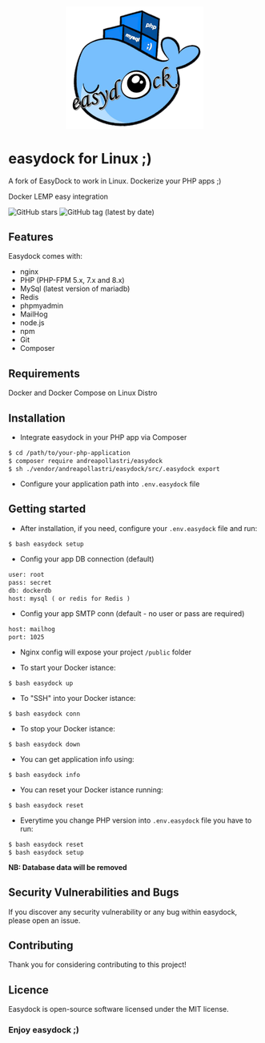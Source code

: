 <p align="center">
<img width="275" alt="easydock" src="https://github.com/andreapollastri/easydock/blob/master/ed.png?raw=true">
</p>

# easydock for Linux ;)

A fork of EasyDock to work in Linux. Dockerize your PHP apps ;)

Docker LEMP easy integration

![GitHub stars](https://img.shields.io/github/stars/andreapollastri/easydock?style=social)
![GitHub tag (latest by date)](https://img.shields.io/github/v/tag/andreapollastri/easydock?label=version)

## Features

Easydock comes with:

- nginx
- PHP (PHP-FPM 5.x, 7.x and 8.x)
- MySql (latest version of mariadb)
- Redis
- phpmyadmin
- MailHog
- node.js
- npm
- Git
- Composer

## Requirements

Docker and Docker Compose on Linux Distro

## Installation

- Integrate easydock in your PHP app via Composer

```
$ cd /path/to/your-php-application
$ composer require andreapollastri/easydock
$ sh ./vendor/andreapollastri/easydock/src/.easydock export
```

- Configure your application path into `.env.easydock` file

## Getting started

- After installation, if you need, configure your `.env.easydock` file and run:

```
$ bash easydock setup
```

- Config your app DB connection (default)

```
user: root
pass: secret
db: dockerdb
host: mysql ( or redis for Redis )
```

- Config your app SMTP conn (default - no user or pass are required)

```
host: mailhog
port: 1025
```

- Nginx config will expose your project `/public` folder

- To start your Docker istance:

```
$ bash easydock up
```

- To "SSH" into your Docker istance:

```
$ bash easydock conn
```

- To stop your Docker istance:

```
$ bash easydock down
```

- You can get application info using:

```
$ bash easydock info
```

- You can reset your Docker istance running:

```
$ bash easydock reset
```

- Everytime you change PHP version into `.env.easydock` file you have to run:

```
$ bash easydock reset
$ bash easydock setup
```

**NB: Database data will be removed**

## Security Vulnerabilities and Bugs

If you discover any security vulnerability or any bug within easydock, please open an issue.

## Contributing

Thank you for considering contributing to this project!

## Licence

Easydock is open-source software licensed under the MIT license.

### Enjoy easydock ;)
